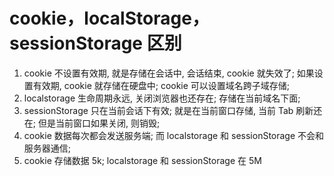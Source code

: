 # cookie，localStorage，sessionStorage 区别

1. cookie 不设置有效期, 就是存储在会话中, 会话结束, cookie 就失效了; 如果设置有效期, cookie 就存储在硬盘中; cookie 可以设置域名跨子域存储;
2. localstorage 生命周期永远, 关闭浏览器也还存在; 存储在当前域名下面;
3. sessionStorage 只在当前会话下有效; 就是在当前窗口存储, 当前 Tab 刷新还在; 但是当前窗口如果关闭, 则销毁;
4. cookie 数据每次都会发送服务端; 而 localstorage 和 sessionStorage 不会和服务器通信;
5. cookie 存储数据 5k; localstorage 和 sessionStorage 在 5M
